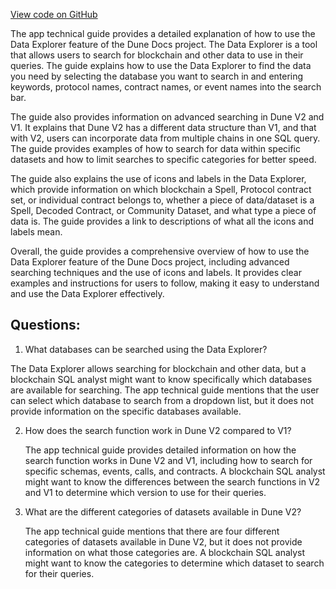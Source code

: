 [View code on GitHub](https://dune.com/blob/master/app\queries\data-explorer.md)

The app technical guide provides a detailed explanation of how to use the Data Explorer feature of the Dune Docs project. The Data Explorer is a tool that allows users to search for blockchain and other data to use in their queries. The guide explains how to use the Data Explorer to find the data you need by selecting the database you want to search in and entering keywords, protocol names, contract names, or event names into the search bar. 

The guide also provides information on advanced searching in Dune V2 and V1. It explains that Dune V2 has a different data structure than V1, and that with V2, users can incorporate data from multiple chains in one SQL query. The guide provides examples of how to search for data within specific datasets and how to limit searches to specific categories for better speed. 

The guide also explains the use of icons and labels in the Data Explorer, which provide information on which blockchain a Spell, Protocol contract set, or individual contract belongs to, whether a piece of data/dataset is a Spell, Decoded Contract, or Community Dataset, and what type a piece of data is. The guide provides a link to descriptions of what all the icons and labels mean. 

Overall, the guide provides a comprehensive overview of how to use the Data Explorer feature of the Dune Docs project, including advanced searching techniques and the use of icons and labels. It provides clear examples and instructions for users to follow, making it easy to understand and use the Data Explorer effectively.
## Questions: 
 1. What databases can be searched using the Data Explorer?
   
   The Data Explorer allows searching for blockchain and other data, but a blockchain SQL analyst might want to know specifically which databases are available for searching. The app technical guide mentions that the user can select which database to search from a dropdown list, but it does not provide information on the specific databases available.

2. How does the search function work in Dune V2 compared to V1?
   
   The app technical guide provides detailed information on how the search function works in Dune V2 and V1, including how to search for specific schemas, events, calls, and contracts. A blockchain SQL analyst might want to know the differences between the search functions in V2 and V1 to determine which version to use for their queries.

3. What are the different categories of datasets available in Dune V2?
   
   The app technical guide mentions that there are four different categories of datasets available in Dune V2, but it does not provide information on what those categories are. A blockchain SQL analyst might want to know the categories to determine which dataset to search for their queries.